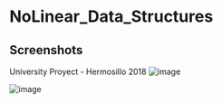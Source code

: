 # NoLinear_Data_Structures
## Screenshots
University Proyect - Hermosillo 2018
![image](https://user-images.githubusercontent.com/67779237/124450407-fe13e580-dd49-11eb-9f06-f650660dc283.png)


![image](https://user-images.githubusercontent.com/67779237/124450490-14ba3c80-dd4a-11eb-8b9e-51a2ef7514ca.png)

